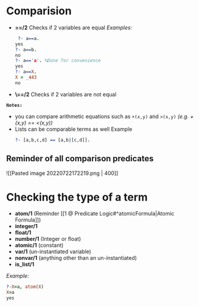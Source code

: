 # Comparision
- **\==/2** Checks if 2 variables are equal
	*Examples:*
	```prolog
	 ?- a==a.
	yes
	?- a==b.
	no
	?- a=='a'. %Done for convenience
	yes
	?- a==X.
	X = _443
	no
	```
- **\\\==/2** Checks if 2 variables are not equal

**`Notes:`** 
- you can compare arithmetic equations such as `+(x,y)` and `>(x,y)` _(e.g. +(x,y) \== <(x,y))_
- Lists can be comparable terms as well
	Example
	```prolog
	?- [a,b,c,d] == [a,b|[c,d]].
	```
## Reminder of all comparison predicates
![[Pasted image 20220722172219.png | 400]]

# Checking the type of a term
- **atom/1** (Reminder [[1 @ Predicate Logic#^atomicFormula|Atomic Formula]])
- **integer/1**
- **float/1**
- **number/1** (Integer or float)
- **atomic/1** (constant)
- **var/1** (un-instantiated variable)
- **nonvar/1** (anything other than an un-instantiated)
- **is_list/1**

*Example:*
```prolog
?-X=a, atom(X)
X=a
yes
```
